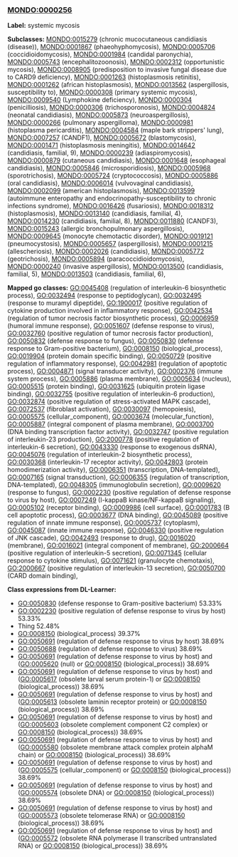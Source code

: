 
### [MONDO:0000256](http://purl.obolibrary.org/obo/MONDO_0000256)
**Label:** systemic mycosis

**Subclasses:** [MONDO:0015279](http://purl.obolibrary.org/obo/MONDO_0015279) (chronic mucocutaneous candidiasis (disease)), [MONDO:0001867](http://purl.obolibrary.org/obo/MONDO_0001867) (phaeohyphomycosis), [MONDO:0005706](http://purl.obolibrary.org/obo/MONDO_0005706) (coccidioidomycosis), [MONDO:0001984](http://purl.obolibrary.org/obo/MONDO_0001984) (candidal paronychia), [MONDO:0005743](http://purl.obolibrary.org/obo/MONDO_0005743) (encephalitozoonosis), [MONDO:0002312](http://purl.obolibrary.org/obo/MONDO_0002312) (opportunistic mycosis), [MONDO:0008905](http://purl.obolibrary.org/obo/MONDO_0008905) (predisposition to invasive fungal disease due to CARD9 deficiency), [MONDO:0001263](http://purl.obolibrary.org/obo/MONDO_0001263) (histoplasmosis retinitis), [MONDO:0001262](http://purl.obolibrary.org/obo/MONDO_0001262) (african histoplasmosis), [MONDO:0013562](http://purl.obolibrary.org/obo/MONDO_0013562) (aspergillosis, susceptibility to), [MONDO:0000308](http://purl.obolibrary.org/obo/MONDO_0000308) (primary systemic mycosis), [MONDO:0009540](http://purl.obolibrary.org/obo/MONDO_0009540) (Lymphokine deficiency), [MONDO:0000304](http://purl.obolibrary.org/obo/MONDO_0000304) (penicilliosis), [MONDO:0000306](http://purl.obolibrary.org/obo/MONDO_0000306) (trichosporonosis), [MONDO:0004824](http://purl.obolibrary.org/obo/MONDO_0004824) (neonatal candidiasis), [MONDO:0005873](http://purl.obolibrary.org/obo/MONDO_0005873) (neuroaspergillosis), [MONDO:0000266](http://purl.obolibrary.org/obo/MONDO_0000266) (pulmonary aspergilloma), [MONDO:0000981](http://purl.obolibrary.org/obo/MONDO_0000981) (histoplasma pericarditis), [MONDO:0004584](http://purl.obolibrary.org/obo/MONDO_0004584) (maple bark strippers' lung), [MONDO:0007257](http://purl.obolibrary.org/obo/MONDO_0007257) (CANDF1), [MONDO:0005672](http://purl.obolibrary.org/obo/MONDO_0005672) (blastomycosis), [MONDO:0001471](http://purl.obolibrary.org/obo/MONDO_0001471) (histoplasmosis meningitis), [MONDO:0014642](http://purl.obolibrary.org/obo/MONDO_0014642) (candidiasis, familial, 9), [MONDO:0000239](http://purl.obolibrary.org/obo/MONDO_0000239) (adiaspiromycosis), [MONDO:0000879](http://purl.obolibrary.org/obo/MONDO_0000879) (cutaneous candidiasis), [MONDO:0001648](http://purl.obolibrary.org/obo/MONDO_0001648) (esophageal candidiasis), [MONDO:0005846](http://purl.obolibrary.org/obo/MONDO_0005846) (microsporidiosis), [MONDO:0005968](http://purl.obolibrary.org/obo/MONDO_0005968) (sporotrichosis), [MONDO:0005724](http://purl.obolibrary.org/obo/MONDO_0005724) (cryptococcosis), [MONDO:0005886](http://purl.obolibrary.org/obo/MONDO_0005886) (oral candidiasis), [MONDO:0006014](http://purl.obolibrary.org/obo/MONDO_0006014) (vulvovaginal candidiasis), [MONDO:0002099](http://purl.obolibrary.org/obo/MONDO_0002099) (american histoplasmosis), [MONDO:0013599](http://purl.obolibrary.org/obo/MONDO_0013599) (autoimmune enteropathy and endocrinopathy-susceptibility to chronic infections syndrome), [MONDO:0016426](http://purl.obolibrary.org/obo/MONDO_0016426) (fusariosis), [MONDO:0018312](http://purl.obolibrary.org/obo/MONDO_0018312) (histoplasmosis), [MONDO:0013140](http://purl.obolibrary.org/obo/MONDO_0013140) (candidiasis, familial, 4), [MONDO:0014230](http://purl.obolibrary.org/obo/MONDO_0014230) (candidiasis, familial, 8), [MONDO:0011880](http://purl.obolibrary.org/obo/MONDO_0011880) (CANDF3), [MONDO:0015243](http://purl.obolibrary.org/obo/MONDO_0015243) (allergic bronchopulmonary aspergillosis), [MONDO:0009645](http://purl.obolibrary.org/obo/MONDO_0009645) (monocyte chemotactic disorder), [MONDO:0019121](http://purl.obolibrary.org/obo/MONDO_0019121) (pneumocystosis), [MONDO:0005657](http://purl.obolibrary.org/obo/MONDO_0005657) (aspergillosis), [MONDO:0001215](http://purl.obolibrary.org/obo/MONDO_0001215) (allescheriosis), [MONDO:0002026](http://purl.obolibrary.org/obo/MONDO_0002026) (candidiasis), [MONDO:0005772](http://purl.obolibrary.org/obo/MONDO_0005772) (geotrichosis), [MONDO:0005894](http://purl.obolibrary.org/obo/MONDO_0005894) (paracoccidioidomycosis), [MONDO:0000240](http://purl.obolibrary.org/obo/MONDO_0000240) (invasive aspergillosis), [MONDO:0013500](http://purl.obolibrary.org/obo/MONDO_0013500) (candidiasis, familial, 5), [MONDO:0013503](http://purl.obolibrary.org/obo/MONDO_0013503) (candidiasis, familial, 6), 

**Mapped go classes:** [GO:0045408](http://purl.obolibrary.org/obo/GO_0045408) (regulation of interleukin-6 biosynthetic process), [GO:0032494](http://purl.obolibrary.org/obo/GO_0032494) (response to peptidoglycan), [GO:0032495](http://purl.obolibrary.org/obo/GO_0032495) (response to muramyl dipeptide), [GO:1900017](http://purl.obolibrary.org/obo/GO_1900017) (positive regulation of cytokine production involved in inflammatory response), [GO:0042534](http://purl.obolibrary.org/obo/GO_0042534) (regulation of tumor necrosis factor biosynthetic process), [GO:0006959](http://purl.obolibrary.org/obo/GO_0006959) (humoral immune response), [GO:0051607](http://purl.obolibrary.org/obo/GO_0051607) (defense response to virus), [GO:0032760](http://purl.obolibrary.org/obo/GO_0032760) (positive regulation of tumor necrosis factor production), [GO:0050832](http://purl.obolibrary.org/obo/GO_0050832) (defense response to fungus), [GO:0050830](http://purl.obolibrary.org/obo/GO_0050830) (defense response to Gram-positive bacterium), [GO:0008150](http://purl.obolibrary.org/obo/GO_0008150) (biological_process), [GO:0019904](http://purl.obolibrary.org/obo/GO_0019904) (protein domain specific binding), [GO:0050729](http://purl.obolibrary.org/obo/GO_0050729) (positive regulation of inflammatory response), [GO:0042981](http://purl.obolibrary.org/obo/GO_0042981) (regulation of apoptotic process), [GO:0004871](http://purl.obolibrary.org/obo/GO_0004871) (signal transducer activity), [GO:0002376](http://purl.obolibrary.org/obo/GO_0002376) (immune system process), [GO:0005886](http://purl.obolibrary.org/obo/GO_0005886) (plasma membrane), [GO:0005634](http://purl.obolibrary.org/obo/GO_0005634) (nucleus), [GO:0005515](http://purl.obolibrary.org/obo/GO_0005515) (protein binding), [GO:0031625](http://purl.obolibrary.org/obo/GO_0031625) (ubiquitin protein ligase binding), [GO:0032755](http://purl.obolibrary.org/obo/GO_0032755) (positive regulation of interleukin-6 production), [GO:0032874](http://purl.obolibrary.org/obo/GO_0032874) (positive regulation of stress-activated MAPK cascade), [GO:0072537](http://purl.obolibrary.org/obo/GO_0072537) (fibroblast activation), [GO:0030097](http://purl.obolibrary.org/obo/GO_0030097) (hemopoiesis), [GO:0005575](http://purl.obolibrary.org/obo/GO_0005575) (cellular_component), [GO:0003674](http://purl.obolibrary.org/obo/GO_0003674) (molecular_function), [GO:0005887](http://purl.obolibrary.org/obo/GO_0005887) (integral component of plasma membrane), [GO:0003700](http://purl.obolibrary.org/obo/GO_0003700) (DNA binding transcription factor activity), [GO:0032747](http://purl.obolibrary.org/obo/GO_0032747) (positive regulation of interleukin-23 production), [GO:2000778](http://purl.obolibrary.org/obo/GO_2000778) (positive regulation of interleukin-6 secretion), [GO:0043330](http://purl.obolibrary.org/obo/GO_0043330) (response to exogenous dsRNA), [GO:0045076](http://purl.obolibrary.org/obo/GO_0045076) (regulation of interleukin-2 biosynthetic process), [GO:0030368](http://purl.obolibrary.org/obo/GO_0030368) (interleukin-17 receptor activity), [GO:0042803](http://purl.obolibrary.org/obo/GO_0042803) (protein homodimerization activity), [GO:0006351](http://purl.obolibrary.org/obo/GO_0006351) (transcription, DNA-templated), [GO:0007165](http://purl.obolibrary.org/obo/GO_0007165) (signal transduction), [GO:0006355](http://purl.obolibrary.org/obo/GO_0006355) (regulation of transcription, DNA-templated), [GO:0048305](http://purl.obolibrary.org/obo/GO_0048305) (immunoglobulin secretion), [GO:0009620](http://purl.obolibrary.org/obo/GO_0009620) (response to fungus), [GO:0002230](http://purl.obolibrary.org/obo/GO_0002230) (positive regulation of defense response to virus by host), [GO:0007249](http://purl.obolibrary.org/obo/GO_0007249) (I-kappaB kinase/NF-kappaB signaling), [GO:0005102](http://purl.obolibrary.org/obo/GO_0005102) (receptor binding), [GO:0009986](http://purl.obolibrary.org/obo/GO_0009986) (cell surface), [GO:0001783](http://purl.obolibrary.org/obo/GO_0001783) (B cell apoptotic process), [GO:0003677](http://purl.obolibrary.org/obo/GO_0003677) (DNA binding), [GO:0045089](http://purl.obolibrary.org/obo/GO_0045089) (positive regulation of innate immune response), [GO:0005737](http://purl.obolibrary.org/obo/GO_0005737) (cytoplasm), [GO:0045087](http://purl.obolibrary.org/obo/GO_0045087) (innate immune response), [GO:0046330](http://purl.obolibrary.org/obo/GO_0046330) (positive regulation of JNK cascade), [GO:0042493](http://purl.obolibrary.org/obo/GO_0042493) (response to drug), [GO:0016020](http://purl.obolibrary.org/obo/GO_0016020) (membrane), [GO:0016021](http://purl.obolibrary.org/obo/GO_0016021) (integral component of membrane), [GO:2000664](http://purl.obolibrary.org/obo/GO_2000664) (positive regulation of interleukin-5 secretion), [GO:0071345](http://purl.obolibrary.org/obo/GO_0071345) (cellular response to cytokine stimulus), [GO:0071621](http://purl.obolibrary.org/obo/GO_0071621) (granulocyte chemotaxis), [GO:2000667](http://purl.obolibrary.org/obo/GO_2000667) (positive regulation of interleukin-13 secretion), [GO:0050700](http://purl.obolibrary.org/obo/GO_0050700) (CARD domain binding), 

**Class expressions from DL-Learner:**

- [GO:0050830](http://purl.obolibrary.org/obo/GO_0050830) (defense response to Gram-positive bacterium) 53.33%
- [GO:0002230](http://purl.obolibrary.org/obo/GO_0002230) (positive regulation of defense response to virus by host) 53.33%
- Thing 52.48%
- [GO:0008150](http://purl.obolibrary.org/obo/GO_0008150) (biological_process) 39.37%
- [GO:0050691](http://purl.obolibrary.org/obo/GO_0050691) (regulation of defense response to virus by host) 38.69%
- [GO:0050688](http://purl.obolibrary.org/obo/GO_0050688) (regulation of defense response to virus) 38.69%
- [GO:0050691](http://purl.obolibrary.org/obo/GO_0050691) (regulation of defense response to virus by host) and ([GO:0005620](http://purl.obolibrary.org/obo/GO_0005620) (null) or [GO:0008150](http://purl.obolibrary.org/obo/GO_0008150) (biological_process)) 38.69%
- [GO:0050691](http://purl.obolibrary.org/obo/GO_0050691) (regulation of defense response to virus by host) and ([GO:0005617](http://purl.obolibrary.org/obo/GO_0005617) (obsolete larval serum protein-1) or [GO:0008150](http://purl.obolibrary.org/obo/GO_0008150) (biological_process)) 38.69%
- [GO:0050691](http://purl.obolibrary.org/obo/GO_0050691) (regulation of defense response to virus by host) and ([GO:0005613](http://purl.obolibrary.org/obo/GO_0005613) (obsolete laminin receptor protein) or [GO:0008150](http://purl.obolibrary.org/obo/GO_0008150) (biological_process)) 38.69%
- [GO:0050691](http://purl.obolibrary.org/obo/GO_0050691) (regulation of defense response to virus by host) and ([GO:0005603](http://purl.obolibrary.org/obo/GO_0005603) (obsolete complement component C2 complex) or [GO:0008150](http://purl.obolibrary.org/obo/GO_0008150) (biological_process)) 38.69%
- [GO:0050691](http://purl.obolibrary.org/obo/GO_0050691) (regulation of defense response to virus by host) and ([GO:0005580](http://purl.obolibrary.org/obo/GO_0005580) (obsolete membrane attack complex protein alphaM chain) or [GO:0008150](http://purl.obolibrary.org/obo/GO_0008150) (biological_process)) 38.69%
- [GO:0050691](http://purl.obolibrary.org/obo/GO_0050691) (regulation of defense response to virus by host) and ([GO:0005575](http://purl.obolibrary.org/obo/GO_0005575) (cellular_component) or [GO:0008150](http://purl.obolibrary.org/obo/GO_0008150) (biological_process)) 38.69%
- [GO:0050691](http://purl.obolibrary.org/obo/GO_0050691) (regulation of defense response to virus by host) and ([GO:0005574](http://purl.obolibrary.org/obo/GO_0005574) (obsolete DNA) or [GO:0008150](http://purl.obolibrary.org/obo/GO_0008150) (biological_process)) 38.69%
- [GO:0050691](http://purl.obolibrary.org/obo/GO_0050691) (regulation of defense response to virus by host) and ([GO:0005573](http://purl.obolibrary.org/obo/GO_0005573) (obsolete telomerase RNA) or [GO:0008150](http://purl.obolibrary.org/obo/GO_0008150) (biological_process)) 38.69%
- [GO:0050691](http://purl.obolibrary.org/obo/GO_0050691) (regulation of defense response to virus by host) and ([GO:0005572](http://purl.obolibrary.org/obo/GO_0005572) (obsolete RNA polymerase II transcribed untranslated RNA) or [GO:0008150](http://purl.obolibrary.org/obo/GO_0008150) (biological_process)) 38.69%


